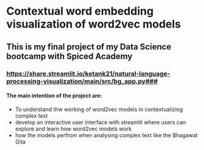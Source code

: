 # Contextual word embedding visualization of word2vec models

## This is my final project of my Data Science bootcamp with Spiced Academy

### https://share.streamlit.io/ketank21/natural-language-processing-visualization/main/src/bg_app.py###

#### **The main intention of the project are:**
- To understand thw working of word2vec models in contextualizing complex text
- develop an interactive user interface with streamlit where users can explore and learn how   word2vec models work
- how the models perfrom when analysing complex text like the Bhagawat Gita
####



